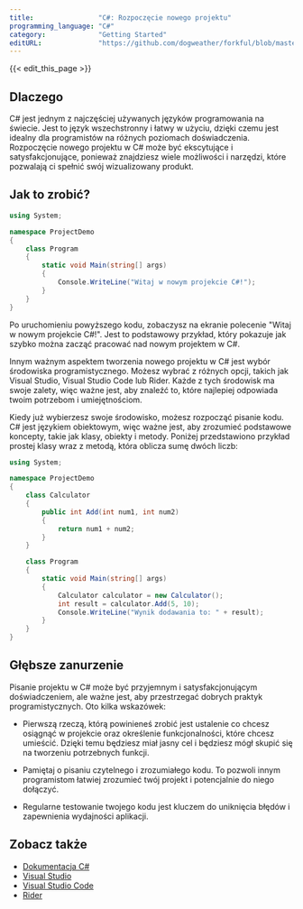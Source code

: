 ```yaml
---
title:                "C#: Rozpoczęcie nowego projektu"
programming_language: "C#"
category:             "Getting Started"
editURL:              "https://github.com/dogweather/forkful/blob/master/content/pl/c-sharp/starting-a-new-project.md"
---
```


{{< edit_this_page >}}

## Dlaczego

C# jest jednym z najczęściej używanych języków programowania na świecie. Jest to język wszechstronny i łatwy w użyciu, dzięki czemu jest idealny dla programistów na różnych poziomach doświadczenia. Rozpoczęcie nowego projektu w C# może być ekscytujące i satysfakcjonujące, ponieważ znajdziesz wiele możliwości i narzędzi, które pozwalają ci spełnić swój wizualizowany produkt.

## Jak to zrobić?

```C#
using System;  

namespace ProjectDemo  
{  
    class Program  
    {  
        static void Main(string[] args)  
        {  
            Console.WriteLine("Witaj w nowym projekcie C#!");  
        }  
    }  
}  
```

Po uruchomieniu powyższego kodu, zobaczysz na ekranie polecenie "Witaj w nowym projekcie C#!". Jest to podstawowy przykład, który pokazuje jak szybko można zacząć pracować nad nowym projektem w C#. 

Innym ważnym aspektem tworzenia nowego projektu w C# jest wybór środowiska programistycznego. Możesz wybrać z różnych opcji, takich jak Visual Studio, Visual Studio Code lub Rider. Każde z tych środowisk ma swoje zalety, więc ważne jest, aby znaleźć to, które najlepiej odpowiada twoim potrzebom i umiejętnościom.

Kiedy już wybierzesz swoje środowisko, możesz rozpocząć pisanie kodu. C# jest językiem obiektowym, więc ważne jest, aby zrozumieć podstawowe koncepty, takie jak klasy, obiekty i metody. Poniżej przedstawiono przykład prostej klasy wraz z metodą, która oblicza sumę dwóch liczb:

```C#
using System;  

namespace ProjectDemo  
{  
    class Calculator  
    {  
        public int Add(int num1, int num2)  
        {  
            return num1 + num2;  
        }  
    }  

    class Program  
    {  
        static void Main(string[] args)  
        {  
            Calculator calculator = new Calculator();  
            int result = calculator.Add(5, 10);  
            Console.WriteLine("Wynik dodawania to: " + result);  
        }  
    }  
}  
```

## Głębsze zanurzenie

Pisanie projektu w C# może być przyjemnym i satysfakcjonującym doświadczeniem, ale ważne jest, aby przestrzegać dobrych praktyk programistycznych. Oto kilka wskazówek:

- Pierwszą rzeczą, którą powinieneś zrobić jest ustalenie co chcesz osiągnąć w projekcie oraz określenie funkcjonalności, które chcesz umieścić. Dzięki temu będziesz miał jasny cel i będziesz mógł skupić się na tworzeniu potrzebnych funkcji.

- Pamiętaj o pisaniu czytelnego i zrozumiałego kodu. To pozwoli innym programistom łatwiej zrozumieć twój projekt i potencjalnie do niego dołączyć.

- Regularne testowanie twojego kodu jest kluczem do uniknięcia błędów i zapewnienia wydajności aplikacji.

## Zobacz także

- [Dokumentacja C#](https://docs.microsoft.com/pl-pl/dotnet/csharp/)
- [Visual Studio](https://visualstudio.microsoft.com/pl/)
- [Visual Studio Code](https://code.visualstudio.com/)
- [Rider](https://www.jetbrains.com/rider/)